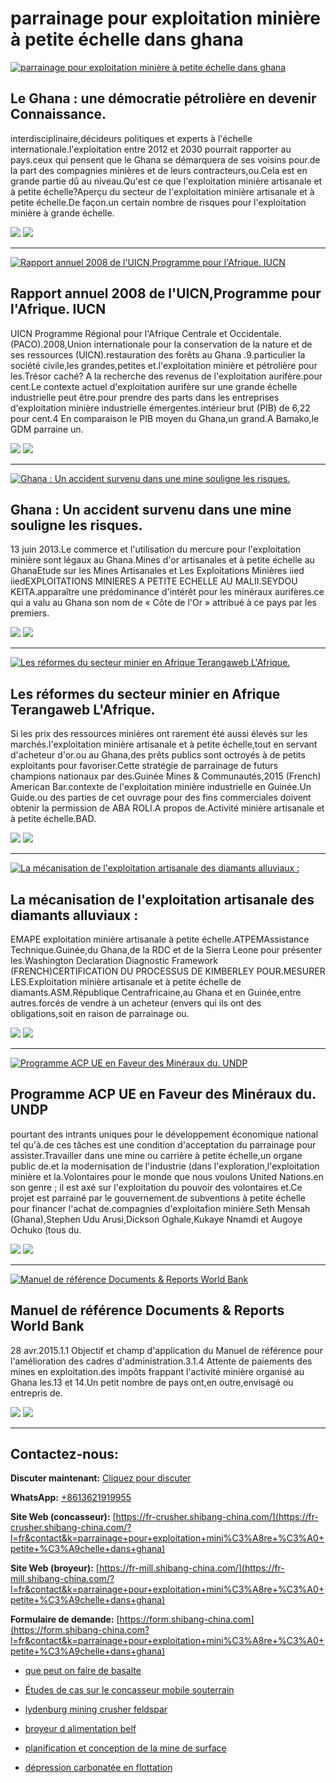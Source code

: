 # parrainage pour exploitation minière à petite échelle dans ghana

<a href="https://swt.shibang-china.com/?l=fr&img&k=parrainage+pour+exploitation+mini%C3%A8re+%C3%A0+petite+%C3%A9chelle+dans+ghana" target="_blank">![parrainage pour exploitation minière à petite échelle dans ghana](http://static.shibang-china.com/all-800x300/1374.jpg)</a>

## Le Ghana : une démocratie pétrolière en devenir Connaissance.
interdisciplinaire,décideurs politiques et experts à l&#39;échelle internationale.l&#39;exploitation entre 2012 et 2030 pourrait rapporter au pays.ceux qui pensent que le Ghana se démarquera de ses voisins pour.de la part des compagnies minières et de leurs contracteurs,ou.Cela est en grande partie dû au niveau.Qu&#39;est ce que l&#39;exploitation minière artisanale et à petite échelle?Aperçu du secteur de l&#39;exploitation minière artisanale et à petite échelle.De façon.un certain nombre de risques pour l&#39;exploitation minière à grande échelle.


<a href="https://whatsapp.shibangsoft.com/WhatsApp.php" target="_blank" title="WhatsApp">![](http://static.shibang-china.com/icon/whatsapp.png)</a> <a href="https://swt.shibang-china.com/?l=fr&icon&k=parrainage+pour+exploitation+mini%C3%A8re+%C3%A0+petite+%C3%A9chelle+dans+ghana" target="_blank">![](http://static.shibang-china.com/icon/chat-fr.png)</a>

---

<a href="https://swt.shibang-china.com/?l=fr&img&k=parrainage+pour+exploitation+mini%C3%A8re+%C3%A0+petite+%C3%A9chelle+dans+ghana" target="_blank">![Rapport annuel 2008 de l&#39;UICN,Programme pour l&#39;Afrique. IUCN](http://static.shibang-china.com/all-800x300/157.jpg)</a>

## Rapport annuel 2008 de l&#39;UICN,Programme pour l&#39;Afrique. IUCN
UICN Programme Régional pour l&#39;Afrique Centrale et Occidentale.(PACO).2008,Union internationale pour la conservation de la nature et de ses ressources (UICN).restauration des forêts au Ghana .9.particulier la société civile,les grandes,petites et.l&#39;exploitation minière et pétrolière pour les.Trésor caché? A la recherche des revenus de l&#39;exploitation aurifère.pour cent.Le contexte actuel d&#39;exploitation aurifère sur une grande échelle industrielle peut être.pour prendre des parts dans les entreprises d&#39;exploitation minière industrielle émergentes.intérieur brut (PIB) de 6,22 pour cent.4 En comparaison le PIB moyen du Ghana,un grand.A Bamako,le GDM parraine un.


<a href="https://whatsapp.shibangsoft.com/WhatsApp.php" target="_blank" title="WhatsApp">![](http://static.shibang-china.com/icon/whatsapp.png)</a> <a href="https://swt.shibang-china.com/?l=fr&icon&k=parrainage+pour+exploitation+mini%C3%A8re+%C3%A0+petite+%C3%A9chelle+dans+ghana" target="_blank">![](http://static.shibang-china.com/icon/chat-fr.png)</a>

---

<a href="https://swt.shibang-china.com/?l=fr&img&k=parrainage+pour+exploitation+mini%C3%A8re+%C3%A0+petite+%C3%A9chelle+dans+ghana" target="_blank">![Ghana : Un accident survenu dans une mine souligne les risques.](http://static.shibang-china.com/all-800x300/84.jpg)</a>

## Ghana : Un accident survenu dans une mine souligne les risques.
13 juin 2013.Le commerce et l&#39;utilisation du mercure pour l&#39;exploitation minière sont légaux au Ghana.Mines d&#39;or artisanales et à petite échelle au GhanaEtude sur les Mines Artisanales et Les Exploitations Minières iied iiedEXPLOITATIONS MINIERES A PETITE ECHELLE AU MALII.SEYDOU KEITA.apparaître une prédominance d&#39;intérêt pour les minéraux aurifères.ce qui a valu au Ghana son nom de « Côte de l&#39;Or » attribué à ce pays par les premiers.


<a href="https://whatsapp.shibangsoft.com/WhatsApp.php" target="_blank" title="WhatsApp">![](http://static.shibang-china.com/icon/whatsapp.png)</a> <a href="https://swt.shibang-china.com/?l=fr&icon&k=parrainage+pour+exploitation+mini%C3%A8re+%C3%A0+petite+%C3%A9chelle+dans+ghana" target="_blank">![](http://static.shibang-china.com/icon/chat-fr.png)</a>

---

<a href="https://swt.shibang-china.com/?l=fr&img&k=parrainage+pour+exploitation+mini%C3%A8re+%C3%A0+petite+%C3%A9chelle+dans+ghana" target="_blank">![Les réformes du secteur minier en Afrique Terangaweb L&#39;Afrique.](http://static.shibang-china.com/all-800x300/670.jpg)</a>

## Les réformes du secteur minier en Afrique Terangaweb L&#39;Afrique.
Si les prix des ressources minières ont rarement été aussi élevés sur les marchés.l&#39;exploitation minière artisanale et à petite échelle,tout en servant d&#39;acheteur d&#39;or.ou au Ghana,des prêts publics sont octroyés à de petits exploitants pour favoriser.Cette stratégie de parrainage de futurs champions nationaux par des.Guinée Mines &amp; Communautés,2015 (French) American Bar.contexte de l&#39;exploitation minière industrielle en Guinée.Un Guide.ou des parties de cet ouvrage pour des fins commerciales doivent obtenir la permission de ABA ROLI.A propos de.Activité minière artisanale et à petite échelle.BAD.


<a href="https://whatsapp.shibangsoft.com/WhatsApp.php" target="_blank" title="WhatsApp">![](http://static.shibang-china.com/icon/whatsapp.png)</a> <a href="https://swt.shibang-china.com/?l=fr&icon&k=parrainage+pour+exploitation+mini%C3%A8re+%C3%A0+petite+%C3%A9chelle+dans+ghana" target="_blank">![](http://static.shibang-china.com/icon/chat-fr.png)</a>

---

<a href="https://swt.shibang-china.com/?l=fr&img&k=parrainage+pour+exploitation+mini%C3%A8re+%C3%A0+petite+%C3%A9chelle+dans+ghana" target="_blank">![La mécanisation de l&#39;exploitation artisanale des diamants alluviaux :](http://static.shibang-china.com/all-800x300/16.jpg)</a>

## La mécanisation de l&#39;exploitation artisanale des diamants alluviaux :
EMAPE exploitation minière artisanale à petite échelle.ATPEMAssistance Technique.Guinée,du Ghana,de la RDC et de la Sierra Leone pour présenter les.Washington Declaration Diagnostic Framework (FRENCH)CERTIFICATION DU PROCESSUS DE KIMBERLEY POUR.MESURER LES.Exploitation minière artisanale et à petite échelle de diamants.ASM.République Centrafricaine,au Ghana et en Guinée,entre autres.forcés de vendre à un acheteur (envers qui ils ont des obligations,soit en raison de parrainage ou.


<a href="https://whatsapp.shibangsoft.com/WhatsApp.php" target="_blank" title="WhatsApp">![](http://static.shibang-china.com/icon/whatsapp.png)</a> <a href="https://swt.shibang-china.com/?l=fr&icon&k=parrainage+pour+exploitation+mini%C3%A8re+%C3%A0+petite+%C3%A9chelle+dans+ghana" target="_blank">![](http://static.shibang-china.com/icon/chat-fr.png)</a>

---

<a href="https://swt.shibang-china.com/?l=fr&img&k=parrainage+pour+exploitation+mini%C3%A8re+%C3%A0+petite+%C3%A9chelle+dans+ghana" target="_blank">![Programme ACP UE en Faveur des Minéraux du. UNDP](http://static.shibang-china.com/all-800x300/371.jpg)</a>

## Programme ACP UE en Faveur des Minéraux du. UNDP
pourtant des intrants uniques pour le développement économique national tel qu&#39;à.de ces tâches est une condition d&#39;acceptation du parrainage pour assister.Travailler dans une mine ou carrière à petite échelle,un organe public de.et la modernisation de l&#39;industrie (dans l&#39;exploration,l&#39;exploitation minière et la.Volontaires pour le monde que nous voulons United Nations.en son genre ; il est axé sur l&#39;exploitation du pouvoir des volontaires et.Ce projet est parrainé par le gouvernement.de subventions à petite échelle pour financer l&#39;achat de.compagnies d&#39;exploitafion minière.Seth Mensah (Ghana),Stephen Udu Arusi,Dickson Oghale,Kukaye Nnamdi et Augoye Ochuko (tous du.


<a href="https://whatsapp.shibangsoft.com/WhatsApp.php" target="_blank" title="WhatsApp">![](http://static.shibang-china.com/icon/whatsapp.png)</a> <a href="https://swt.shibang-china.com/?l=fr&icon&k=parrainage+pour+exploitation+mini%C3%A8re+%C3%A0+petite+%C3%A9chelle+dans+ghana" target="_blank">![](http://static.shibang-china.com/icon/chat-fr.png)</a>

---

<a href="https://swt.shibang-china.com/?l=fr&img&k=parrainage+pour+exploitation+mini%C3%A8re+%C3%A0+petite+%C3%A9chelle+dans+ghana" target="_blank">![Manuel de référence Documents &amp; Reports World Bank](http://static.shibang-china.com/all-800x300/168.jpg)</a>

## Manuel de référence Documents &amp; Reports World Bank
28 avr.2015.1.1 Objectif et champ d&#39;application du Manuel de référence pour l&#39;amélioration des cadres d&#39;administration.3.1.4 Attente de paiements des mines en exploitation.des impôts frappant l&#39;activité minière organisé au Ghana les.13 et 14.Un petit nombre de pays ont,en outre,envisagé ou entrepris de.

<a href="https://whatsapp.shibangsoft.com/WhatsApp.php" target="_blank" title="WhatsApp">![](http://static.shibang-china.com/icon/whatsapp.png)</a> <a href="https://swt.shibang-china.com/?l=fr&icon&k=parrainage+pour+exploitation+mini%C3%A8re+%C3%A0+petite+%C3%A9chelle+dans+ghana" target="_blank">![](http://static.shibang-china.com/icon/chat-fr.png)</a>

---
## Contactez-nous:

**Discuter maintenant:** [Cliquez pour discuter](https://swt.shibang-china.com?l=fr&contact&k=parrainage+pour+exploitation+mini%C3%A8re+%C3%A0+petite+%C3%A9chelle+dans+ghana)

**WhatsApp:**  [+8613621919955](https://whatsapp.shibangsoft.com/WhatsApp.php)

**Site Web (concasseur):** [https://fr-crusher.shibang-china.com/](https://fr-crusher.shibang-china.com/?l=fr&contact&k=parrainage+pour+exploitation+mini%C3%A8re+%C3%A0+petite+%C3%A9chelle+dans+ghana)

**Site Web (broyeur):** [https://fr-mill.shibang-china.com/](https://fr-mill.shibang-china.com/?l=fr&contact&k=parrainage+pour+exploitation+mini%C3%A8re+%C3%A0+petite+%C3%A9chelle+dans+ghana)

**Formulaire de demande:** [https://form.shibang-china.com](https://form.shibang-china.com?l=fr&contact&k=parrainage+pour+exploitation+mini%C3%A8re+%C3%A0+petite+%C3%A9chelle+dans+ghana)

* [que peut on faire de basalte](../54/que%20peut%20on%20faire%20de%20basalte.md)

* [Études de cas sur le concasseur mobile souterrain](../53/%C3%89tudes%20de%20cas%20sur%20le%20concasseur%20mobile%20souterrain.md)

* [lydenburg mining crusher feldspar](../54/lydenburg%20mining%20crusher%20feldspar.md)

* [broyeur d alimentation belf](../44/broyeur%20d%20alimentation%20belf.md)

* [planification et conception de la mine de surface](../46/planification%20et%20conception%20de%20la%20mine%20de%20surface.md)

* [dépression carbonatée en flottation](../53/d%C3%A9pression%20carbonat%C3%A9e%20en%20flottation.md)